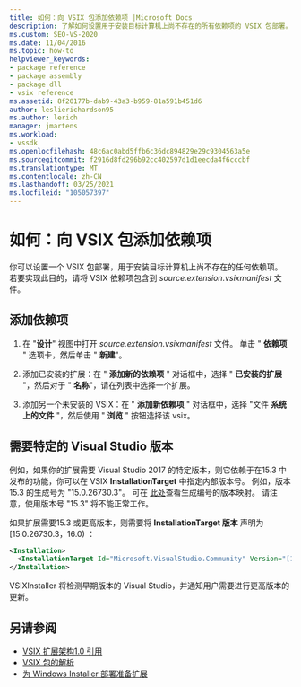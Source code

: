 ```yaml
---
title: 如何：向 VSIX 包添加依赖项 |Microsoft Docs
description: 了解如何设置用于安装目标计算机上尚不存在的所有依赖项的 VSIX 包部署。
ms.custom: SEO-VS-2020
ms.date: 11/04/2016
ms.topic: how-to
helpviewer_keywords:
- package reference
- package assembly
- package dll
- vsix reference
ms.assetid: 8f20177b-dab9-43a3-b959-81a591b451d6
author: leslierichardson95
ms.author: lerich
manager: jmartens
ms.workload:
- vssdk
ms.openlocfilehash: 48c6ac0abd5ffb6c36dc894829e29c9304563a5e
ms.sourcegitcommit: f2916d8fd296b92cc402597d1d1eecda4f6cccbf
ms.translationtype: MT
ms.contentlocale: zh-CN
ms.lasthandoff: 03/25/2021
ms.locfileid: "105057397"
---
```

# <a name="how-to-add-a-dependency-to-a-vsix-package"></a>如何：向 VSIX 包添加依赖项

你可以设置一个 VSIX 包部署，用于安装目标计算机上尚不存在的任何依赖项。 若要实现此目的，请将 VSIX 依赖项包含到 *source.extension.vsixmanifest* 文件。

## <a name="to-add-a-dependency"></a>添加依赖项

1. 在 "**设计**" 视图中打开 *source.extension.vsixmanifest* 文件。 单击 " **依赖项** " 选项卡，然后单击 " **新建**"。

2. 添加已安装的扩展：在 " **添加新的依赖项** " 对话框中，选择 " **已安装的扩展** "，然后对于 " **名称**"，请在列表中选择一个扩展。

3. 添加另一个未安装的 VSIX：在 " **添加新依赖项** " 对话框中，选择 "文件 **系统上的文件** "，然后使用 " **浏览** " 按钮选择该 vsix。

## <a name="require-a-specific-visual-studio-release"></a>需要特定的 Visual Studio 版本

例如，如果你的扩展需要 Visual Studio 2017 的特定版本，则它依赖于在15.3 中发布的功能，你可以在 VSIX **InstallationTarget** 中指定内部版本号。 例如，版本15.3 的生成号为 "15.0.26730.3"。 可在 [此处](../install/visual-studio-build-numbers-and-release-dates.md)查看生成编号的版本映射。 请注意，使用版本号 "15.3" 将不能正常工作。

如果扩展需要15.3 或更高版本，则需要将 **InstallationTarget 版本** 声明为 [15.0.26730.3，16.0) ：

```xml
<Installation>
  <InstallationTarget Id="Microsoft.VisualStudio.Community" Version="[15.0.26730.3, 16.0)" />
</Installation>
```

VSIXInstaller 将检测早期版本的 Visual Studio，并通知用户需要进行更高版本的更新。

## <a name="see-also"></a>另请参阅

- [VSIX 扩展架构1.0 引用](/previous-versions/dd393700(v=vs.110))
- [VSIX 包的解析](../extensibility/anatomy-of-a-vsix-package.md)
- [为 Windows Installer 部署准备扩展](../extensibility/preparing-extensions-for-windows-installer-deployment.md)